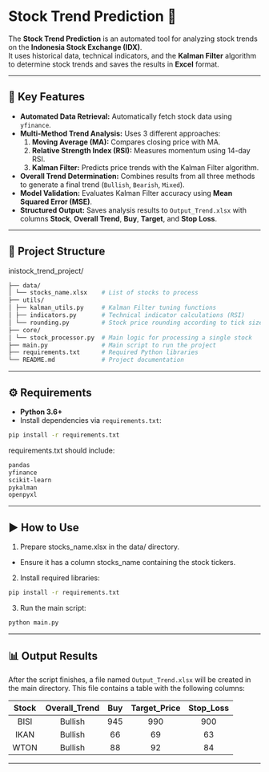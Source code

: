 # Stock Trend Prediction 🚀

The **Stock Trend Prediction** is an automated tool for analyzing stock trends on the **Indonesia Stock Exchange (IDX)**.  
It uses historical data, technical indicators, and the **Kalman Filter** algorithm to determine stock trends and saves the results in **Excel** format.

---

## 🔑 Key Features

- **Automated Data Retrieval:** Automatically fetch stock data using `yfinance`.
- **Multi-Method Trend Analysis:** Uses 3 different approaches:
  1. **Moving Average (MA):** Compares closing price with MA.
  2. **Relative Strength Index (RSI):** Measures momentum using 14-day RSI.
  3. **Kalman Filter:** Predicts price trends with the Kalman Filter algorithm.
- **Overall Trend Determination:** Combines results from all three methods to generate a final trend (`Bullish`, `Bearish`, `Mixed`).
- **Model Validation:** Evaluates Kalman Filter accuracy using **Mean Squared Error (MSE)**.
- **Structured Output:** Saves analysis results to `Output_Trend.xlsx` with columns **Stock**, **Overall Trend**, **Buy**, **Target**, and **Stop Loss**.

---

## 📂 Project Structure

inistock_trend_project/
```bash
├── data/
│ └── stocks_name.xlsx    # List of stocks to process
├── utils/
│ ├── kalman_utils.py     # Kalman Filter tuning functions
│ ├── indicators.py       # Technical indicator calculations (RSI)
│ └── rounding.py         # Stock price rounding according to tick size
├── core/
│ └── stock_processor.py  # Main logic for processing a single stock
├── main.py               # Main script to run the project
├── requirements.txt      # Required Python libraries
└── README.md             # Project documentation
```
---

## ⚙️ Requirements

- **Python 3.6+**
- Install dependencies via `requirements.txt`:

```bash
pip install -r requirements.txt
```

requirements.txt should include:
```bash
pandas
yfinance
scikit-learn
pykalman
openpyxl
```

---

## ▶️ How to Use

1. Prepare stocks_name.xlsx in the data/ directory.
 - Ensure it has a column stocks_name containing the stock tickers.

2. Install required libraries:
```bash
pip install -r requirements.txt
```
3. Run the main script:
```bash
python main.py
```
---

## 📊 Output Results

After the script finishes, a file named `Output_Trend.xlsx` will be created in the main directory. This file contains a table with the following columns:

| Stock | Overall_Trend | Buy | Target_Price | Stop_Loss |
| :---: | :-----------: | :-: | :----------: | :-------: |
| BISI | Bullish | 945 | 990 | 900 |
| IKAN | Bullish | 66 | 69 | 63 |
| WTON | Bullish | 88 | 92 | 84 |

---

